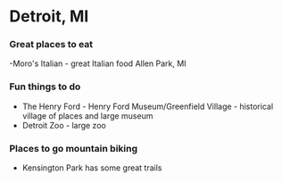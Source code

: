 # Detroit, MI

### Great places to eat

-Moro's Italian - great Italian food Allen Park, MI

### Fun things to do

- The Henry Ford - Henry Ford Museum/Greenfield Village - historical village of places and large museum
- Detroit Zoo - large zoo


### Places to go mountain biking

- Kensington Park has some great trails